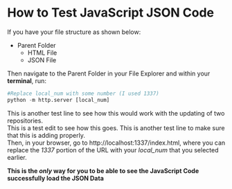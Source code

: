 # How to Test JavaScript JSON Code
If you have your file structure as shown below:  
- Parent Folder
    - HTML File
    - JSON File

Then navigate to the Parent Folder in your File Explorer and within your **terminal**, run:  
```python
#Replace local_num with some number (I used 1337)
python -m http.server [local_num]
```

This is another test line to see how this would work with the updating of two repositories.  
This is a test edit to see how this goes.  This is another test line to make sure that this is adding properly.  
Then, in your browser, go to http://localhost:1337/index.html, where you can replace the *1337* portion of the URL with your *local_num* that you selected earlier.  

**This is the *only* way for you to be able to see the JavaScript Code successfully load the JSON Data**
